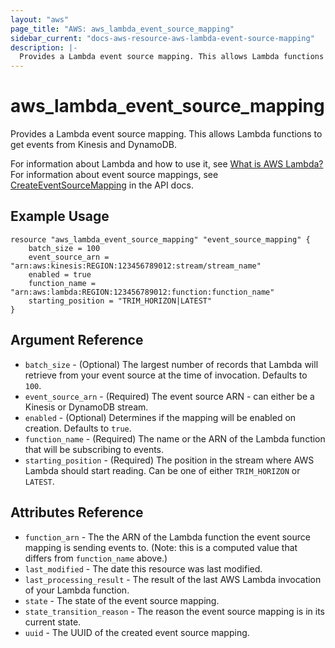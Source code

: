 ```yaml
---
layout: "aws"
page_title: "AWS: aws_lambda_event_source_mapping"
sidebar_current: "docs-aws-resource-aws-lambda-event-source-mapping"
description: |-
  Provides a Lambda event source mapping. This allows Lambda functions to get events from Kinesis and DynamoDB.
---
```


# aws\_lambda\_event\_source\_mapping

Provides a Lambda event source mapping. This allows Lambda functions to get events from Kinesis and DynamoDB.

For information about Lambda and how to use it, see [What is AWS Lambda?][1]
For information about event source mappings, see [CreateEventSourceMapping][2] in the API docs.

## Example Usage

```
resource "aws_lambda_event_source_mapping" "event_source_mapping" {
    batch_size = 100
    event_source_arn = "arn:aws:kinesis:REGION:123456789012:stream/stream_name"
    enabled = true
    function_name = "arn:aws:lambda:REGION:123456789012:function:function_name"
    starting_position = "TRIM_HORIZON|LATEST"
}
```

## Argument Reference

* `batch_size` - (Optional) The largest number of records that Lambda will retrieve from your event source at the time of invocation. Defaults to `100`.
* `event_source_arn` - (Required) The event source ARN - can either be a Kinesis or DynamoDB stream.
* `enabled` - (Optional) Determines if the mapping will be enabled on creation. Defaults to `true`.
* `function_name` - (Required) The name or the ARN of the Lambda function that will be subscribing to events.
* `starting_position` - (Required) The position in the stream where AWS Lambda should start reading. Can be one of either `TRIM_HORIZON` or `LATEST`.

## Attributes Reference

* `function_arn` - The the ARN of the Lambda function the event source mapping is sending events to. (Note: this is a computed value that differs from `function_name` above.)
* `last_modified` - The date this resource was last modified.
* `last_processing_result` - The result of the last AWS Lambda invocation of your Lambda function.
* `state` - The state of the event source mapping.
* `state_transition_reason` - The reason the event source mapping is in its current state.
* `uuid` - The UUID of the created event source mapping.


[1]: http://docs.aws.amazon.com/lambda/latest/dg/welcome.html
[2]: http://docs.aws.amazon.com/lambda/latest/dg/API_CreateEventSourceMapping.html
